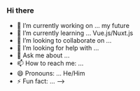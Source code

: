 ### Hi there

- 🔭 I’m currently working on ... my future
- 🌱 I’m currently learning ... Vue.js/Nuxt.js
- 👯 I’m looking to collaborate on ...
- 🤔 I’m looking for help with ...
- 💬 Ask me about ...
- 📫 How to reach me: ...
- 😄 Pronouns: ... He/Him
- ⚡ Fun fact: ...
-->
